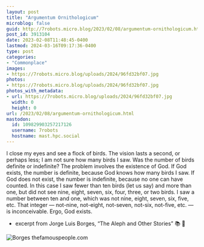 ```yaml
---
layout: post
title: "Argumentum Ornithologicum"
microblog: false
guid: http://7robots.micro.blog/2023/02/08/argumentum-ornithologicum.html
post_id: 3913104
date: 2023-02-08T11:48:45-0400
lastmod: 2024-03-16T09:17:36-0400
type: post
categories:
- "Commonplace"
images:
- https://7robots.micro.blog/uploads/2024/96fd32bf07.jpg
photos:
- https://7robots.micro.blog/uploads/2024/96fd32bf07.jpg
photos_with_metadata:
- url: https://7robots.micro.blog/uploads/2024/96fd32bf07.jpg
  width: 0
  height: 0
url: /2023/02/08/argumentum-ornithologicum.html
mastodon:
  id: 109829903257217126
  username: 7robots
  hostname: mast.hpc.social
---
```

I close my eyes and see a flock of birds. The vision lasts a second, or perhaps less; I am not sure how many birds I saw. Was the number of birds definite or indefinite? The problem involves the existence of God. If God exists, the number is definite, because God knows how many birds I saw. If God does not exist, the number is indefinite, because no one can have counted. In this case I saw fewer than ten birds (let us say) and more than one, but did not see nine, eight, seven, six, four, three, or two birds. I saw a number between ten and one, which was not nine, eight, seven, six, five, etc. That integer — not-nine, not-eight, not-seven, not-six, not-five, etc. — is inconceivable. Ergo, God exists.

- excerpt from Jorge Luis Borges, “The Aleph and Other Stories”  📚 💬

![Borges thefamouspeople.com](https://7robots.micro.blog/uploads/2024/96fd32bf07.jpg "Borges thefamouspeople.com")

